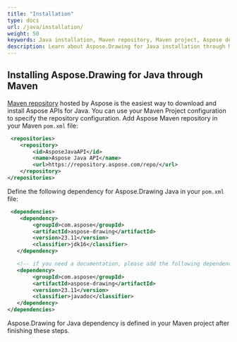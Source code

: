 ```yaml
---
title: "Installation"
type: docs
url: /java/installation/
weight: 50
keywords: Java installation, Maven repository, Maven project, Aspose dependency, pom.xml
description: Learn about Aspose.Drawing for Java installation through Maven repository and dependency definition in pom.xml Maven project file.
---
```


## **Installing Aspose.Drawing for Java through Maven**

<a href="https://repository.aspose.com/repo/com/aspose/">Maven repository</a> hosted by Aspose is the easiest way to download and install Aspose APIs for Java. You can use your Maven Project configuration to specify the repository configuration. Add Aspose Maven repository in your Maven `pom.xml` file: 

```xml
 <repositories>
    <repository>
        <id>AsposeJavaAPI</id>
        <name>Aspose Java API</name>
        <url>https://repository.aspose.com/repo/</url>
    </repository>
</repositories>
```

Define the following dependency for Aspose.Drawing Java in your `pom.xml` file:

```xml
 <dependencies>
    <dependency>
        <groupId>com.aspose</groupId>
        <artifactId>aspose-drawing</artifactId>
        <version>23.11</version>
        <classifier>jdk16</classifier>
   </dependency>

   <!-- if you need a documentation, please add the following dependency. For example it could be useful for IDE. -->
   <dependency>
        <groupId>com.aspose</groupId>
        <artifactId>aspose-drawing</artifactId>
        <version>23.11</version>
        <classifier>javadoc</classifier>
   </dependency>
</dependencies>
```

Aspose.Drawing for Java dependency is defined in your Maven project after finishing these steps.
